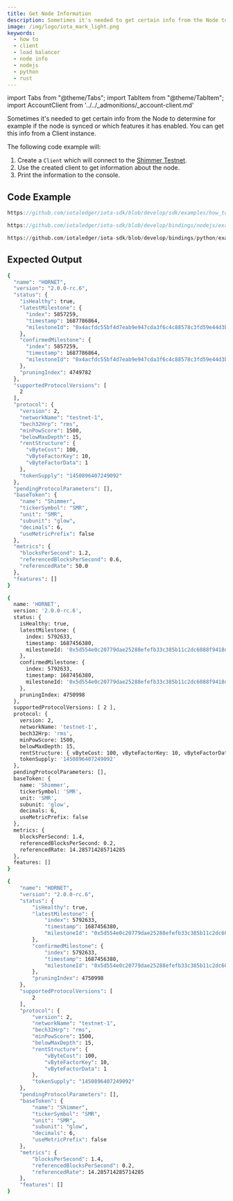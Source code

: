 ```yaml
---
title: Get Node Information
description: Sometimes it's needed to get certain info from the Node to determine for example if the node is synced or which features it has enabled. You can get this info from a Client instance.
image: /img/logo/iota_mark_light.png
keywords:
  - how to
  - client
  - load balancer
  - node info
  - nodejs
  - python
  - rust
---
```


import Tabs from "@theme/Tabs";
import TabItem from "@theme/TabItem";
import AccountClient from '../../\_admonitions/\_account-client.md'

Sometimes it's needed to get certain info from the Node to determine for example if the node is synced or which features it has enabled. You can get this info from a Client instance.

<AccountClient/>

The following code example will:

1. Create a `Client` which will connect to the [Shimmer Testnet](https://api.testnet.shimmer.network).
2. Use the created client to get information about the node.
3. Print the information to the console.

## Code Example

<Tabs groupId="language">
<TabItem value="rust" label="Rust">

```rust reference
https://github.com/iotaledger/iota-sdk/blob/develop/sdk/examples/how_tos/client/get_info.rs
```

</TabItem>
<TabItem value="node" label="Node.js">

```typescript reference
https://github.com/iotaledger/iota-sdk/blob/develop/bindings/nodejs/examples/how_tos/client/get-info.ts
```

</TabItem>
<TabItem value="python" label="Python">

```python reference
https://github.com/iotaledger/iota-sdk/blob/develop/bindings/python/examples/how_tos/client/get_info.py
```

</TabItem>
</Tabs>

## Expected Output

<Tabs groupId="language">
<TabItem value="rust" label="Rust">

```bash
{
  "name": "HORNET",
  "version": "2.0.0-rc.6",
  "status": {
    "isHealthy": true,
    "latestMilestone": {
      "index": 5857259,
      "timestamp": 1687786864,
      "milestoneId": "0x4acfdc55bf4d7eab9e947cda3f6c4c88578c3fd59e44d3b461b706ef73186622"
    },
    "confirmedMilestone": {
      "index": 5857259,
      "timestamp": 1687786864,
      "milestoneId": "0x4acfdc55bf4d7eab9e947cda3f6c4c88578c3fd59e44d3b461b706ef73186622"
    },
    "pruningIndex": 4749782
  },
  "supportedProtocolVersions": [
    2
  ],
  "protocol": {
    "version": 2,
    "networkName": "testnet-1",
    "bech32Hrp": "rms",
    "minPowScore": 1500,
    "belowMaxDepth": 15,
    "rentStructure": {
      "vByteCost": 100,
      "vByteFactorKey": 10,
      "vByteFactorData": 1
    },
    "tokenSupply": "1450896407249092"
  },
  "pendingProtocolParameters": [],
  "baseToken": {
    "name": "Shimmer",
    "tickerSymbol": "SMR",
    "unit": "SMR",
    "subunit": "glow",
    "decimals": 6,
    "useMetricPrefix": false
  },
  "metrics": {
    "blocksPerSecond": 1.2,
    "referencedBlocksPerSecond": 0.6,
    "referencedRate": 50.0
  },
  "features": []
}
```

</TabItem>
<TabItem value="node" label="Node.js">

```bash
{
  name: 'HORNET',
  version: '2.0.0-rc.6',
  status: {
    isHealthy: true,
    latestMilestone: {
      index: 5792633,
      timestamp: 1687456380,
      milestoneId: '0x5d554e0c20779dae25288efefb33c385b11c2dc6088f9418d3a1fececa1385fc'
    },
    confirmedMilestone: {
      index: 5792633,
      timestamp: 1687456380,
      milestoneId: '0x5d554e0c20779dae25288efefb33c385b11c2dc6088f9418d3a1fececa1385fc'
    },
    pruningIndex: 4750998
  },
  supportedProtocolVersions: [ 2 ],
  protocol: {
    version: 2,
    networkName: 'testnet-1',
    bech32Hrp: 'rms',
    minPowScore: 1500,
    belowMaxDepth: 15,
    rentStructure: { vByteCost: 100, vByteFactorKey: 10, vByteFactorData: 1 },
    tokenSupply: '1450896407249092'
  },
  pendingProtocolParameters: [],
  baseToken: {
    name: 'Shimmer',
    tickerSymbol: 'SMR',
    unit: 'SMR',
    subunit: 'glow',
    decimals: 6,
    useMetricPrefix: false
  },
  metrics: {
    blocksPerSecond: 1.4,
    referencedBlocksPerSecond: 0.2,
    referencedRate: 14.285714285714285
  },
  features: []
}
```

</TabItem>
<TabItem value="python" label="Python">

```bash
{
    "name": "HORNET",
    "version": "2.0.0-rc.6",
    "status": {
        "isHealthy": true,
        "latestMilestone": {
            "index": 5792633,
            "timestamp": 1687456380,
            "milestoneId": "0x5d554e0c20779dae25288efefb33c385b11c2dc6088f9418d3a1fececa1385fc"
        },
        "confirmedMilestone": {
            "index": 5792633,
            "timestamp": 1687456380,
            "milestoneId": "0x5d554e0c20779dae25288efefb33c385b11c2dc6088f9418d3a1fececa1385fc"
        },
        "pruningIndex": 4750998
    },
    "supportedProtocolVersions": [
        2
    ],
    "protocol": {
        "version": 2,
        "networkName": "testnet-1",
        "bech32Hrp": "rms",
        "minPowScore": 1500,
        "belowMaxDepth": 15,
        "rentStructure": {
            "vByteCost": 100,
            "vByteFactorKey": 10,
            "vByteFactorData": 1
        },
        "tokenSupply": "1450896407249092"
    },
    "pendingProtocolParameters": [],
    "baseToken": {
        "name": "Shimmer",
        "tickerSymbol": "SMR",
        "unit": "SMR",
        "subunit": "glow",
        "decimals": 6,
        "useMetricPrefix": false
    },
    "metrics": {
        "blocksPerSecond": 1.4,
        "referencedBlocksPerSecond": 0.2,
        "referencedRate": 14.285714285714285
    },
    "features": []
}
```

</TabItem>
</Tabs>

